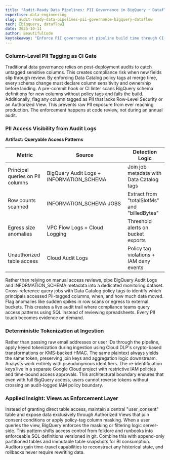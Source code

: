 ```yaml
---
title: "Audit-Ready Data Pipelines: PII Governance in BigQuery + Dataflow"
expertise: data-engineering
slug: audit-ready-data-pipelines-pii-governance-bigquery-dataflow
tech: [bigquery, dataflow]
date: 2025-10-11
author: BeautifulCode
keytakeaway: "Enforce PII governance at pipeline build time through CI-gated policy tags, provenance logs, and deterministic tokenization, then expose data only via views that join consent and masking logic to make compliance verifiable by design."
---
```


### Column-Level PII Tagging as CI Gate

Traditional data governance relies on post-deployment audits to catch untagged sensitive columns. This creates compliance risk when new fields slip through review. By enforcing Data Catalog policy tags at merge time, every schema change must declare column sensitivity and ownership before landing. A pre-commit hook or CI linter scans BigQuery schema definitions for new columns without policy tags and fails the build. Additionally, flag any column tagged as PII that lacks Row-Level Security or an Authorized View. This prevents raw PII exposure from ever reaching production. The enforcement happens at code review, not during an annual audit.

### PII Access Visibility from Audit Logs

**Artifact: Queryable Access Patterns**

| Metric                           | Source                                   | Detection Logic                              |
| -------------------------------- | ---------------------------------------- | -------------------------------------------- |
| Principal queries on PII columns | BigQuery Audit Logs + INFORMATION_SCHEMA | Join job metadata with Data Catalog tags     |
| Row counts scanned               | INFORMATION_SCHEMA.JOBS                  | Extract from "totalSlotMs" and "billedBytes" |
| Egress size anomalies            | VPC Flow Logs + Cloud Logging            | Threshold alerts on bucket exports           |
| Unauthorized table access        | Cloud Audit Logs                         | Policy tag violations + IAM deny events      |

Rather than relying on manual access reviews, pipe BigQuery Audit Logs and INFORMATION_SCHEMA metadata into a dedicated monitoring dataset. Cross-reference query jobs with Data Catalog policy tags to identify which principals accessed PII-tagged columns, when, and how much data moved. Flag anomalies like sudden spikes in row scans or egress to external buckets. This creates a live audit trail where compliance teams query access patterns using SQL instead of reviewing spreadsheets. Every PII touch becomes evidence on demand.

### Deterministic Tokenization at Ingestion

Rather than passing raw email addresses or user IDs through the pipeline, apply keyed tokenization during ingestion using Cloud DLP's crypto-based transformations or KMS-backed HMAC. The same plaintext always yields the same token, preserving join keys and aggregation logic downstream. Analysts work entirely with pseudonymous identifiers. The re-identification keys live in a separate Google Cloud project with restrictive IAM policies and time-bound access approvals. This architectural boundary ensures that even with full BigQuery access, users cannot reverse tokens without crossing an audit-logged IAM policy boundary.

### Applied Insight: Views as Enforcement Layer

Instead of granting direct table access, maintain a central "user_consent" table and expose data exclusively through Authorized Views that join consent conditions or apply policy-tag column masking. When a user queries the view, BigQuery enforces the masking or filtering logic server-side. This pattern shifts access control from folklore and runbooks into enforceable SQL definitions versioned in git. Combine this with append-only partitioned tables and immutable table snapshots for BI consumption. Auditors gain time-travel capabilities to reconstruct any historical state, and rollbacks never require rewriting data.
